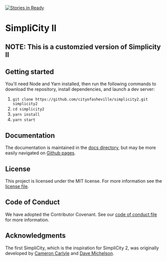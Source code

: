 [![Stories in Ready](https://badge.waffle.io/cityofasheville/simplicity2.png?label=ready&title=Ready)](https://waffle.io/cityofasheville/simplicity2)
# SimpliCity II

## NOTE: This is a customzied version of Simplicity II

## Getting started

You'll need Node and Yarn installed, then run the following commands to download the repository, install dependencies, and launch a dev server:

1.  `git clone https://github.com/cityofasheville/simplicity2.git simplicity2`
2.  `cd simplicity2`
3.  `yarn install`
4.  `yarn start`

## Documentation

The documentation is maintained in the [docs directory](./docs), but may be more easily navigated on [Github pages](https://cityofasheville.github.io/simplicity2).

## License

This project is licensed under the MIT license. For more information see the [license file](./LICENSE.md).

## Code of Conduct

We have adopted the Contributor Covenant.  See our [code of conduct file](./CODE_OF_CONDUCT.md) for more information.

## Acknowledgments

The first SimpliCity, which is the inspiration for SimpliCity 2, was originally developed by [Cameron Carlyle](https://github.com/carlyleec) and [Dave Michelson](https://github.com/daveism).

